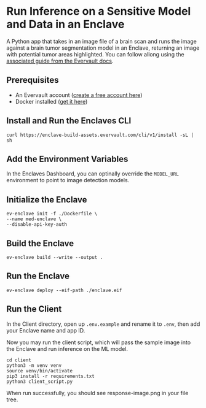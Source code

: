 # Run Inference on a Sensitive Model and Data in an Enclave

A Python app that takes in an image file of a brain scan and runs the image against a brain tumor segmentation model in an Enclave, returning an image with potential tumor areas highlighted. You can follow allong using the [associated guide from the Evervault docs](https://docs.evervault.com/guides/medical-enclave).


## Prerequisites

- An Evervault account ([create a free account here](https://app.evervault.com/register))
- Docker installed ([get it here](https://docs.docker.com/get-docker/))


## Install and Run the Enclaves CLI

```
curl https://enclave-build-assets.evervault.com/cli/v1/install -sL | sh
```


## Add the Environment Variables

In the Enclaves Dashboard, you can optinally override the `MODEL_URL` environment to point to image detection models.


## Initialize the Enclave

```
ev-enclave init -f ./Dockerfile \
--name med-enclave \
--disable-api-key-auth
```


## Build the Enclave

`ev-enclave build --write --output .`


## Run the Enclave

`ev-enclave deploy --eif-path ./enclave.eif`

## Run the Client

In the Client directory, open up `.env.example` and rename it to `.env`, then add your Enclave name and app ID.

Now you may run the client script, which will pass the sample image into the Enclave and run inference on the ML model. 

```
cd client
python3 -m venv venv
source venv/bin/activate
pip3 install -r requirements.txt
python3 client_script.py
```

When run successfully, you should see response-image.png in your file tree.

